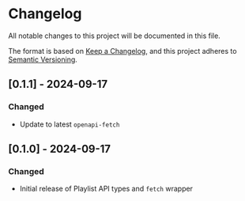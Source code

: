 # Changelog

All notable changes to this project will be documented in this file.

The format is based on [Keep a Changelog](https://keepachangelog.com/en/1.1.0/),
and this project adheres to [Semantic Versioning](https://semver.org/spec/v2.0.0.html).

## [0.1.1] - 2024-09-17

### Changed

- Update to latest `openapi-fetch`

## [0.1.0] - 2024-09-17

### Changed

- Initial release of Playlist API types and `fetch` wrapper
